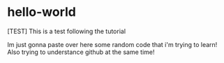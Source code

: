 # hello-world

[TEST]
This is a test following the tutorial

Im just gonna paste over here some random code that i'm trying to learn! Also trying to understance github at the same time!
